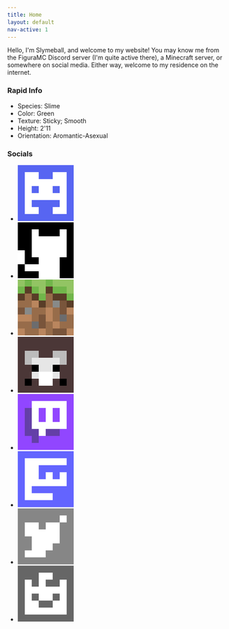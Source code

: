 ```yaml
---
title: Home
layout: default
nav-active: 1
---
```


Hello, I'm Slymeball, and welcome to my website! You may know me from the FiguraMC Discord server (I'm quite active there), a Minecraft server, or somewhere on social media. Either way, welcome to my residence on the internet.

### Rapid Info

- Species: Slime
- Color: Green
- Texture: Sticky; Smooth
- Height: 2'11
- Orientation: Aromantic-Asexual

### Socials

<ul class="image-stack">
    <li><a href="https://discord.com/users/318397849006112768"><img src="https://github.com/Slymeball/pixel-icons/blob/main/128/discord.png?raw=true"></a></li>
    <li><a href="https://github.com/Slymeball"><img src="https://github.com/Slymeball/pixel-icons/blob/main/128/github.png?raw=true"></a></li>
    <li><a href="https://namemc.com/profile/Slymeball.1"><img src="https://github.com/Slymeball/pixel-icons/blob/main/128/minecraft.png?raw=true"></a></li>
    <li><a href="https://lemm.ee/u/slyme"><img src="https://github.com/Slymeball/pixel-icons/blob/main/128/lemmy.png?raw=true"></a></li>
    <li><a href="https://twitch.tv/BallOfSlyme"><img src="https://github.com/Slymeball/pixel-icons/blob/main/128/twitch.png?raw=true"></a></li>
    <li><a href="https://mstdn.social/@slyme"><img src="https://github.com/Slymeball/pixel-icons/blob/main/128/mastodon.png?raw=true"></a></li>
    <li><a href="https://twitter.com/Slymeballl"><img src="https://github.com/Slymeball/pixel-icons/blob/main/128/twitter.png?raw=true" style="filter: grayscale(1);"></a></li>
    <li><a href="https://reddit.com/u/EdbAndZmbfid"><img src="https://github.com/Slymeball/pixel-icons/blob/main/128/reddit.png?raw=true" style="filter: grayscale(1);"></a></li>
</ul>

